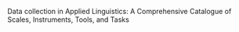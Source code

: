 Data collection in Applied Linguistics: A Comprehensive Catalogue of Scales, Instruments, Tools, and Tasks
